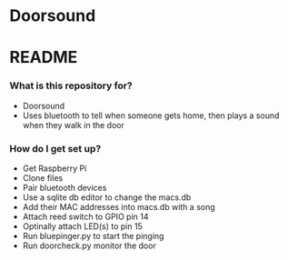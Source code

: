# Doorsound #
# README #

### What is this repository for? ###

* Doorsound
* Uses bluetooth to tell when someone gets home, then plays a sound when they walk in the door

### How do I get set up? ###

* Get Raspberry Pi
* Clone files
* Pair bluetooth devices
* Use a sqlite db editor to change the macs.db
* Add their MAC addresses into macs.db with a song
* Attach reed switch to GPIO pin 14
* Optinally attach LED(s) to pin 15
* Run bluepinger.py to start the pinging
* Run doorcheck.py monitor the door
